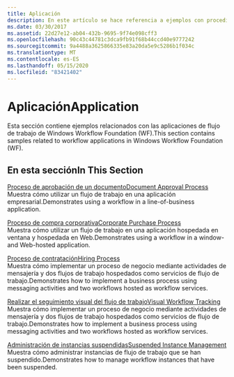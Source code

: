 ```yaml
---
title: Aplicación
description: En este artículo se hace referencia a ejemplos con procedimientos detallados para las aplicaciones de flujo de trabajo en Windows Workflow Foundation.
ms.date: 03/30/2017
ms.assetid: 22d27e12-ab04-432b-9695-9f74e098cff3
ms.openlocfilehash: 90c43c44781c3dca9fb91f68b44ccd40e9777242
ms.sourcegitcommit: 9a4488a3625866335e83a20da5e9c5286b1f034c
ms.translationtype: MT
ms.contentlocale: es-ES
ms.lasthandoff: 05/15/2020
ms.locfileid: "83421402"
---
```

# <a name="application"></a><span data-ttu-id="1c570-103">Aplicación</span><span class="sxs-lookup"><span data-stu-id="1c570-103">Application</span></span>
<span data-ttu-id="1c570-104">Esta sección contiene ejemplos relacionados con las aplicaciones de flujo de trabajo de Windows Workflow Foundation (WF).</span><span class="sxs-lookup"><span data-stu-id="1c570-104">This section contains samples related to workflow applications in Windows Workflow Foundation (WF).</span></span>  
  
## <a name="in-this-section"></a><span data-ttu-id="1c570-105">En esta sección</span><span class="sxs-lookup"><span data-stu-id="1c570-105">In This Section</span></span>  
 [<span data-ttu-id="1c570-106">Proceso de aprobación de un documento</span><span class="sxs-lookup"><span data-stu-id="1c570-106">Document Approval Process</span></span>](document-approval-process.md)  
 <span data-ttu-id="1c570-107">Muestra cómo utilizar un flujo de trabajo en una aplicación empresarial.</span><span class="sxs-lookup"><span data-stu-id="1c570-107">Demonstrates using a workflow in a line-of-business application.</span></span>  
  
 [<span data-ttu-id="1c570-108">Proceso de compra corporativa</span><span class="sxs-lookup"><span data-stu-id="1c570-108">Corporate Purchase Process</span></span>](corporate-purchase-process.md)  
 <span data-ttu-id="1c570-109">Muestra cómo utilizar un flujo de trabajo en una aplicación hospedada en ventana y hospedada en Web.</span><span class="sxs-lookup"><span data-stu-id="1c570-109">Demonstrates using a workflow in a window- and Web-hosted application.</span></span>  
  
 [<span data-ttu-id="1c570-110">Proceso de contratación</span><span class="sxs-lookup"><span data-stu-id="1c570-110">Hiring Process</span></span>](hiring-process.md)  
 <span data-ttu-id="1c570-111">Muestra cómo implementar un proceso de negocio mediante actividades de mensajería y dos flujos de trabajo hospedados como servicios de flujo de trabajo.</span><span class="sxs-lookup"><span data-stu-id="1c570-111">Demonstrates how to implement a business process using messaging activities and two workflows hosted as workflow services.</span></span>  
  
 [<span data-ttu-id="1c570-112">Realizar el seguimiento visual del flujo de trabajo</span><span class="sxs-lookup"><span data-stu-id="1c570-112">Visual Workflow Tracking</span></span>](visual-workflow-tracking.md)  
 <span data-ttu-id="1c570-113">Muestra cómo implementar un proceso de negocio mediante actividades de mensajería y dos flujos de trabajo hospedados como servicios de flujo de trabajo.</span><span class="sxs-lookup"><span data-stu-id="1c570-113">Demonstrates how to implement a business process using messaging activities and two workflows hosted as workflow services.</span></span>  
  
 [<span data-ttu-id="1c570-114">Administración de instancias suspendidas</span><span class="sxs-lookup"><span data-stu-id="1c570-114">Suspended Instance Management</span></span>](suspended-instance-management.md)  
 <span data-ttu-id="1c570-115">Muestra cómo administrar instancias de flujo de trabajo que se han suspendido.</span><span class="sxs-lookup"><span data-stu-id="1c570-115">Demonstrates how to manage workflow instances that have been suspended.</span></span>
